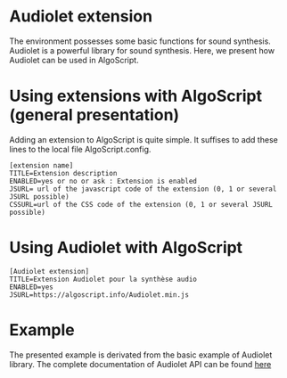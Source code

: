 Audiolet extension
=======================
The environment possesses some basic functions for sound synthesis. Audiolet is a powerful library for sound synthesis. 
Here, we present how Audiolet can be used in AlgoScript.

# Using extensions with AlgoScript (general presentation)
Adding an extension to AlgoScript is quite simple. It suffises to add these lines to the local file AlgoScript.config. 

	[extension name]
	TITLE=Extension description
	ENABLED=yes or no or ask : Extension is enabled
	JSURL= url of the javascript code of the extension (0, 1 or several JSURL possible)
	CSSURL=url of the CSS code of the extension (0, 1 or several JSURL possible)

# Using Audiolet with AlgoScript

	[Audiolet extension]
	TITLE=Extension Audiolet pour la synthèse audio
	ENABLED=yes
	JSURL=https://algoscript.info/Audiolet.min.js

# Example

The presented example is derivated from the basic example of Audiolet library.
The complete documentation of Audiolet API can be found [here](http://oampo.github.io/Audiolet/ "Audiolet.js") 
